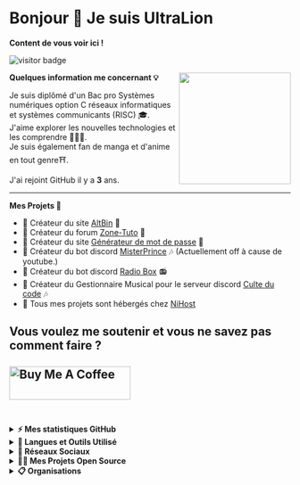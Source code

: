 # Bonjour 👋 Je suis UltraLion

<b align="center">Content de vous voir ici !</b>
<br>
<p><img src="https://visitor-badge.glitch.me/badge?page_id=UltraLionfr" alt="visitor badge"/> </p>

<img align="right" src="https://i.imgur.com/lgXIfx4.gif" width='200'/>

<b align="center">Quelques information me concernant 💡</b>
<p>Je suis diplômé d'un Bac pro Systèmes numériques option C réseaux informatiques et systèmes communicants (RISC) 🎓.
<br>
J'aime explorer les nouvelles technologies et les comprendre 👨🏻‍💻.
<br>
Je suis également fan de manga et d'anime en tout genre⛩️.
</p>


J'ai rejoint GitHub il y a **3** ans.

---
**Mes Projets 💖**
- 💼 Créateur du site [AltBin](https://altbin.dev) 📝
- 💼 Créateur du forum [Zone-Tuto](https://zone-tuto.fr/) 👥
- 💼 Créateur du site [Générateur de mot de passe](https://generateur-de-mot-de-passe.eu) 🔐
- 🤖 Créateur du bot discord [MisterPrince](https://misterprince.net) 🎶 (Actuellement off à cause de youtube.)
- 🤖 Créateur du bot discord [Radio Box](https://radio-box.dev) 📻
- 🤖 Créateur du Gestionnaire Musical pour le serveur discord [Culte du code](https://www.culte-du-code.fr) 🎶
- 📡 Tous mes projets sont hébergés chez [NiHost](https://www.ni-host.com/r/ultralion)

Vous voulez me soutenir et vous ne savez pas comment faire ?
<br>
<br>
<a href="https://www.buymeacoffee.com/UltraLion" target="_blank"><img src="https://cdn.buymeacoffee.com/buttons/v2/default-yellow.png" alt="Buy Me A Coffee" style="height: 60px !important;width: 217px !important;" ></a>
<br>
<br>
---
<details>
 <summary><b> ⚡ Mes statistiques GitHub </b></summary>
 <br/>
 <img height="180em" src="https://github-readme-stats.vercel.app/api?username=UltraLionfr&theme=dark&show_icons=true" />
 <img height="180em" src="https://github-readme-stats.vercel.app/api/top-langs/?username=UltraLionfr&layout=compact&theme=dark" />
</details>
<details>
<summary><b> 🚀 Langues et Outils Utilisé </b></summary>
<p align="center">
<b align="center">👨‍💻 Programmation</b>
<br>
<br>
  <a href="https://devdocs.io/javascript/"><img src="https://skillicons.dev/icons?i=js&perline=10" /></a>
  <a href="https://devdocs.io/html/"><img src="https://skillicons.dev/icons?i=html&perline=10" /></a>
  <a href="https://devdocs.io/css/"><img src="https://skillicons.dev/icons?i=css&perline=10" /></a>
  <a href="https://devdocs.io/php/"><img src="https://skillicons.dev/icons?i=php&perline=10" /></a>
  <a href="https://discord.com/developers/docs/intro"><img src="https://skillicons.dev/icons?i=bots&perline=10" /></a>
  <a href="https://devdocs.io/bash/"><img src="https://skillicons.dev/icons?i=bash&perline=10" /></a>
  <a href="https://www.python.org"><img src="https://skillicons.dev/icons?i=python&perline=10" /></a>
  <a href="https://devdocs.io/c/"><img src="https://skillicons.dev/icons?i=c&perline=10" /></a>
</p>

<p align="center">
<b align="center">🕹️ Outils</b>
<br>
<br>
<a href="https://www.cloudflare.com/"><img src="https://skillicons.dev/icons?i=cloudflare&perline=10" /></a>
<a href="https://discord.com"><img src="https://skillicons.dev/icons?i=discord&perline=10" /></a>
<a href="https://visualstudio.microsoft.com/"><img src="https://skillicons.dev/icons?i=vscode&perline=10" /></a>
<a href="https://www.raspberrypi.org"><img src="https://skillicons.dev/icons?i=raspberrypi&perline=10" /></a>
<a href="https://github.com"><img src="https://skillicons.dev/icons?i=github&perline=10" /></a>
<a href="https://git-scm.com"><img src="https://skillicons.dev/icons?i=git&perline=10" /></a>
<a href="https://mremoteng.org" target="_blank"><img height="50" src="https://cdn.ultralion.xyz/storage/img/mRemoteNG.png"></img></a>
<a href="https://filezilla-project.org" target="_blank"><img height="50" src="https://cdn.ultralion.xyz/storage/img/FileZilla.png"></img></a>
<a href="https://winscp.net/eng/index.php" target="_blank"><img height="50" src="https://cdn.ultralion.xyz/storage/img/winscp.png"></img></a>
<a href="https://www.sublimetext.com" target="_blank"><img height="50" src="https://cdn.ultralion.xyz/storage/img/sublime_text.png"></img></a>
<a href="https://www.virtualbox.org" target="_blank"><img height="50" src="https://cdn.ultralion.xyz/storage/img/Virtualbox.png"></img></a>
</p>

<p align="center">
<b align="center">🛠️ BackEnd</b>
<br>
<br>
<a href="https://devdocs.io/docker/"><img src="https://skillicons.dev/icons?i=docker&perline=10" /></a>
<a href="https://devdocs.io/node/"><img src="https://skillicons.dev/icons?i=nodejs&perline=10" /></a>
<a href="https://devdocs.io/apache_http_server/" target="_blank"><img height="50" src="https://cdn.ultralion.xyz/storage/img/apache.png"></img></a>
</p>

<p align="center">
<b align="center">💾 Systeme d'Exploitation</b>
<br>
<br>
<a href="https://www.linux.org"><img src="https://skillicons.dev/icons?i=linux" /></a>
<a href="https://www.microsoft.com/fr-fr/software-download/windows10" target="_blank"><img height="50" src="https://cdn.ultralion.xyz/storage/img/windows10.png"></img></a>
</p>
</details>
<details>
 <summary><b> 🔗 Réseaux Sociaux </b></summary>
 <br/>
<a href="https://ultralion.xyz" target="_blank"><img height="50" src="https://cdn.ultralion.xyz/storage/img/logo.gif"></img></a>
<a href="mailto:ultralionfr@gmail.com?subject=[GitHub]%20Contact%20for%20..." title="Mail" target="_blank"><img alt="Mail" height="45" src="https://cdn.ultralion.xyz/storage/img/gmail.png"></img></a>
<a href="https://twitter.com/UltraLion__"><img src="https://skillicons.dev/icons?i=twitter" /></a>
<br>
</div>
   <a href="https://discord.com/users/281113457833672706" target="_blank">
      <img src="https://lanyard-profile-readme.vercel.app/api/281113457833672706">
   </a>
</div>
</details>

<details>
  <summary><b>👨‍🚀 Mes Projets Open Source</b></summary>

  <br />
  <table>
    <thead align="center">
      <tr border: none;>
        <td><b>💻 Projets</b></td>
        <td><b>🌟 Stars</b></td>
        <td><b>🍴 Forks</b></td>
        <td><b>🐛 Issues</b></td>
        <td><b>🔔 Pull Requests</b></td>
        <td><b>👨‍💻 Language</b></td>
      </tr>
    </thead>
    <tbody>
      <tr>
	      <td><a href="https://github.com/UltraLionfr/WebSite-Template-Maintenance"><b>🌐 WebSite Template Maintenance</b></a></td>
        <td><img alt="Stars" src="https://img.shields.io/github/stars/UltraLionfr/WebSite-Template-Maintenance?style=flat-square&labelColor=343b41"/></td>
        <td><img alt="Forks" src="https://img.shields.io/github/forks/UltraLionfr/WebSite-Template-Maintenance?style=flat-square&labelColor=343b41"/></td>
        <td><img alt="Issues" src="https://img.shields.io/github/issues/UltraLionfr/WebSite-Template-Maintenance?style=flat-square"/></td>
        <td><img alt="Pull Requests" src="https://img.shields.io/github/issues-pr/UltraLionfr/WebSite-Template-Maintenance?style=flat-square"/></td>
        <td><img alt="Language" src="https://img.shields.io/github/languages/top/UltraLionfr/WebSite-Template-Maintenance?style=flat-square"/></td>
      </tr>
      <tr>
	      <td><a href="https://github.com/UltraLionfr/discord-bot-v12-template"><b>📁 Discord Bot V12 Template</b></a></td>
        <td><img alt="Stars" src="https://img.shields.io/github/stars/UltraLionfr/discord-bot-v12-template?style=flat-square&labelColor=343b41"/></td>
        <td><img alt="Forks" src="https://img.shields.io/github/forks/UltraLionfr/discord-bot-v12-template?style=flat-square&labelColor=343b41"/></td>
        <td><img alt="Issues" src="https://img.shields.io/github/issues/UltraLionfr/discord-bot-v12-template?style=flat-square"/></td>
        <td><img alt="Pull Requests" src="https://img.shields.io/github/issues-pr/UltraLionfr/discord-bot-v12-template?style=flat-square"/></td>
        <td><img alt="Language" src="https://img.shields.io/github/languages/top/UltraLionfr/discord-bot-v12-template?label=javascript&style=flat-square"/></td>
      </tr>
      <tr>
	      <td><a href="https://github.com/UltraLionfr/Script-Installation-NodeJS"><b>👨🏻‍💻 Script Installation NodeJS</b></a></td>
        <td><img alt="Stars" src="https://img.shields.io/github/stars/UltraLionfr/Script-Installation-NodeJS?style=flat-square&labelColor=343b41"/></td>
        <td><img alt="Forks" src="https://img.shields.io/github/forks/UltraLionfr/Script-Installation-NodeJS?style=flat-square&labelColor=343b41"/></td>
        <td><img alt="Issues" src="https://img.shields.io/github/issues/UltraLionfr/Script-Installation-NodeJS?style=flat-square"/></td>
        <td><img alt="Pull Requests" src="https://img.shields.io/github/issues-pr/UltraLionfr/Script-Installation-NodeJS?style=flat-square"/></td>
        <td><img alt="Language" src="https://img.shields.io/github/languages/top/UltraLionfr/Script-Installation-NodeJS?style=flat-square"/></td> 
      </tr>
    </tbody>
  </table>
  <br />
</details>
<details>
 <summary><b>📋 Organisations</b></summary>
 <br/>
<a href="https://github.com/Radio-Box-Discord" target="_blank"><img height="50" src="https://avatars.githubusercontent.com/u/113302503?s=200&v=4"></img></a>
</details>

